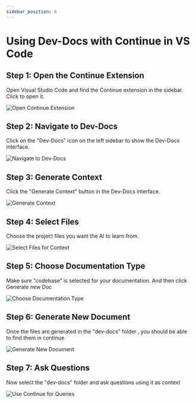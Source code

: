 ```yaml
---
sidebar_position: 6
---
```


# Using Dev-Docs with Continue in VS Code

## Step 1: Open the Continue Extension

Open Visual Studio Code and find the Continue extension in the sidebar. Click to open it.

![Open Continue Extension](/img/use_our_vs_code_extension_with_continue/step_2.png)
## Step 2: Navigate to Dev-Docs

Click on the "Dev-Docs" icon on the left sidebar to show the Dev-Docs interface.

![Navigate to Dev-Docs](/img/use_our_vs_code_extension_with_continue/step_3.png)
## Step 3: Generate Context

Click the "Generate Context" button in the Dev-Docs interface.

![Generate Context](/img/use_our_vs_code_extension_with_continue/step_4.png)
## Step 4: Select Files

Choose the project files you want the AI to learn from.

![Select Files for Context](/img/use_our_vs_code_extension_with_continue/step_5.png)
## Step 5: Choose Documentation Type

Make sure "codebase" is selected for your documentation.  And then click Generate new Doc

![Choose Documentation Type](/img/use_our_vs_code_extension_with_continue/step_6.png)
## Step 6: Generate New Document

Once the files are generated in the "dev-docs" folder , you should be able to find them in continue

![Generate New Document](/img/use_our_vs_code_extension_with_continue/step_7.png)
## Step 7: Ask Questions

Now select the "dev-docs" folder and ask questions using it as context

![Use Continue for Queries](/img/use_our_vs_code_extension_with_continue/step_10.png)
